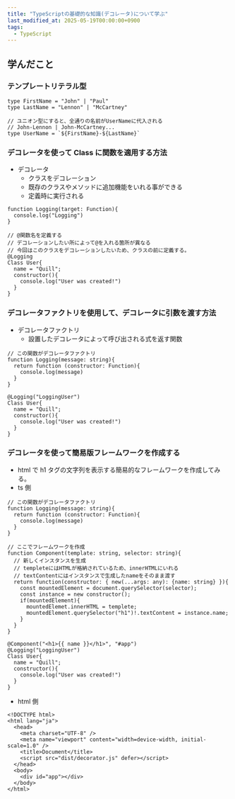 ```yaml
---
title: "TypeScriptの基礎的な知識(デコレータ)について学ぶ"
last_modified_at: 2025-05-19T00:00:00+0900
tags:
  - TypeScript
---
```


## 学んだこと

### テンプレートリテラル型

```
type FirstName = "John" | "Paul"
type LastName = "Lennon" | "McCartney"

// ユニオン型にすると、全通りの名前がUserNameに代入される
// John-Lennon | John-McCartney...
type UserName = `${FirstName}-${LastName}`
```

### デコレータを使って Class に関数を適用する方法

- デコレータ
  - クラスをデコレーション
  - 既存のクラスやメソッドに追加機能をいれる事ができる
  - 定義時に実行される

```
function Logging(target: Function){
  console.log("Logging")
}

// @関数名を定義する
// デコレーションしたい所によって@を入れる箇所が異なる
// 今回はこのクラスをデコレーションしたいため、クラスの前に定義する。
@Logging
Class User{
  name = "Quill";
  constructor(){
    console.log("User was created!")
  }
}
```

### デコレータファクトリを使用して、デコレータに引数を渡す方法

- デコレータファクトリ
  - 設置したデコレータによって呼び出される式を返す関数

```
// この関数がデコレータファクトリ
function Logging(message: string){
  return function (constructor: Function){
    console.log(message)
  }
}

@Logging("LoggingUser")
Class User{
  name = "Quill";
  constructor(){
    console.log("User was created!")
  }
}
```

### デコレータを使って簡易版フレームワークを作成する

- html で h1 タグの文字列を表示する簡易的なフレームワークを作成してみる。
- ts 側

```
// この関数がデコレータファクトリ
function Logging(message: string){
  return function (constructor: Function){
    console.log(message)
  }
}

// ここでフレームワークを作成
function Component(template: string, selector: string){
  // 新しくインスタンスを生成
  // templeteにはHTMLが格納されているため、innerHTMLにいれる
  // textContentにはインスタンスで生成したnameをそのまま渡す
  return function(constructor: { new(...args: any): {name: string} }){
    const mountedElement = document.querySelector(selector);
    const instance = new constructor();
    if(mountedElement){
      mountedElemet.innerHTML = templete;
      mountedElement.querySelector("h1")!.textContent = instance.name;
    }
  }
}

@Component("<h1>{{ name }}</h1>", "#app")
@Logging("LoggingUser")
Class User{
  name = "Quill";
  constructor(){
    console.log("User was created!")
  }
}
```

- html 側

```
<!DOCTYPE html>
<html lang="ja">
  <head>
    <meta charset="UTF-8" />
    <meta name="viewport" content="width=device-width, initial-scale=1.0" />
    <title>Document</title>
    <script src="dist/decorator.js" defer></script>
  </head>
  <body>
    <div id="app"></div>
  </body>
</html>
```
